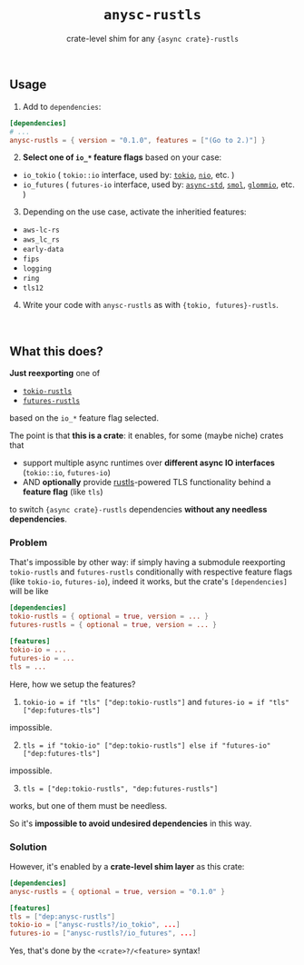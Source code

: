 <div align="center">
    <h1><code>anysc-rustls</code></h1>
    <p>crate-level shim for any <code>{async crate}-rustls</code></p>
</div>

<br/>

## Usage

1. Add to `dependencies`:
  
  ```toml
  [dependencies]
  # ...
  anysc-rustls = { version = "0.1.0", features = ["(Go to 2.)"] }
  ```

2. **Select one of `io_*` feature flags** based on your case:
  
  - `io_tokio` ( `tokio::io` interface, used by:
    [`tokio`](https://github.com/tokio-rs/tokio),
    [`nio`](https://github.com/nurmohammed840/nio),
    etc. )
  - `io_futures` ( `futures-io` interface, used by:
    [`async-std`](https://github.com/async-rs/async-std),
    [`smol`](https://github.com/smol-rs/smol),
    [`glommio`](https://github.com/DataDog/glommio),
    etc. )

3. Depending on the use case, activate the inheritied features:
  
  - `aws-lc-rs`
  - `aws_lc_rs`
  - `early-data`
  - `fips`
  - `logging`
  - `ring`
  - `tls12`

4. Write your code with `anysc-rustls` as with `{tokio, futures}-rustls`.

<br/>

## What this does?

**Just reexporting** one of

- [`tokio-rustls`](https://github.com/rustls/tokio-rustls)
- [`futures-rustls`](https://github.com/rustls/futures-rustls)

based on the `io_*` feature flag selected.

The point is that **this is a crate**: it enables,
for some (maybe niche) crates that

* support multiple async runtimes over **different async IO interfaces** (`tokio::io`, `futures-io`)
* AND **optionally** provide [rustls](`https://github.com/rustls/rustls`)-powered TLS functionality
  behind a **feature flag** (like `tls`)

to switch `{async crate}-rustls` dependencies **without any needless dependencies**.

### Problem

That's impossible by other way: if simply having a submodule reexporting
`tokio-rustls` and `futures-rustls` conditionally with respective feature flags (like `tokio-io`, `futures-io`),
indeed it works, but the crate's `[dependencies]` will be like

```toml
[dependencies]
tokio-rustls = { optional = true, version = ... }
futures-rustls = { optional = true, version = ... }

[features]
tokio-io = ...
futures-io = ...
tls = ...
```

Here, how we setup the features?

1. `tokio-io = if "tls" ["dep:tokio-rustls"]` and `futures-io = if "tls" ["dep:futures-tls"]`

  impossible.

2. `tls = if "tokio-io" ["dep:tokio-rustls"] else if "futures-io" ["dep:futures-tls"]`

  impossible.

3. `tls = ["dep:tokio-rustls", "dep:futures-rustls"]`

  works, but one of them must be needless.

So it's **impossible to avoid undesired dependencies** in this way.

### Solution

However, it's enabled by a **crate-level shim layer** as this crate:

```toml
[dependencies]
anysc-rustls = { optional = true, version = "0.1.0" }

[features]
tls = ["dep:anysc-rustls"]
tokio-io = ["anysc-rustls?/io_tokio", ...]
futures-io = ["anysc-rustls?/io_futures", ...]
```

Yes, that's done by the `<crate>?/<feature>` syntax!
